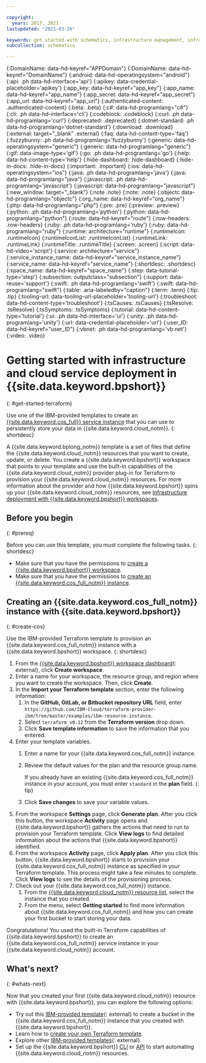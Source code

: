 ```yaml
---

copyright:
  years: 2017, 2021
lastupdated: "2021-03-26"

keywords: get started with schematics, infrastructure management, infrastructure as code, iac, schematics cloud environment, schematics infrastructure, schematics terraform, terraform provider
subcollection: schematics

---
```


{:DomainName: data-hd-keyref="APPDomain"}
{:DomainName: data-hd-keyref="DomainName"}
{:android: data-hd-operatingsystem="android"}
{:api: .ph data-hd-interface='api'}
{:apikey: data-credential-placeholder='apikey'}
{:app_key: data-hd-keyref="app_key"}
{:app_name: data-hd-keyref="app_name"}
{:app_secret: data-hd-keyref="app_secret"}
{:app_url: data-hd-keyref="app_url"}
{:authenticated-content: .authenticated-content}
{:beta: .beta}
{:c#: data-hd-programlang="c#"}
{:cli: .ph data-hd-interface='cli'}
{:codeblock: .codeblock}
{:curl: .ph data-hd-programlang='curl'}
{:deprecated: .deprecated}
{:dotnet-standard: .ph data-hd-programlang='dotnet-standard'}
{:download: .download}
{:external: target="_blank" .external}
{:faq: data-hd-content-type='faq'}
{:fuzzybunny: .ph data-hd-programlang='fuzzybunny'}
{:generic: data-hd-operatingsystem="generic"}
{:generic: data-hd-programlang="generic"}
{:gif: data-image-type='gif'}
{:go: .ph data-hd-programlang='go'}
{:help: data-hd-content-type='help'}
{:hide-dashboard: .hide-dashboard}
{:hide-in-docs: .hide-in-docs}
{:important: .important}
{:ios: data-hd-operatingsystem="ios"}
{:java: .ph data-hd-programlang='java'}
{:java: data-hd-programlang="java"}
{:javascript: .ph data-hd-programlang='javascript'}
{:javascript: data-hd-programlang="javascript"}
{:new_window: target="_blank"}
{:note .note}
{:note: .note}
{:objectc data-hd-programlang="objectc"}
{:org_name: data-hd-keyref="org_name"}
{:php: data-hd-programlang="php"}
{:pre: .pre}
{:preview: .preview}
{:python: .ph data-hd-programlang='python'}
{:python: data-hd-programlang="python"}
{:route: data-hd-keyref="route"}
{:row-headers: .row-headers}
{:ruby: .ph data-hd-programlang='ruby'}
{:ruby: data-hd-programlang="ruby"}
{:runtime: architecture="runtime"}
{:runtimeIcon: .runtimeIcon}
{:runtimeIconList: .runtimeIconList}
{:runtimeLink: .runtimeLink}
{:runtimeTitle: .runtimeTitle}
{:screen: .screen}
{:script: data-hd-video='script'}
{:service: architecture="service"}
{:service_instance_name: data-hd-keyref="service_instance_name"}
{:service_name: data-hd-keyref="service_name"}
{:shortdesc: .shortdesc}
{:space_name: data-hd-keyref="space_name"}
{:step: data-tutorial-type='step'}
{:subsection: outputclass="subsection"}
{:support: data-reuse='support'}
{:swift: .ph data-hd-programlang='swift'}
{:swift: data-hd-programlang="swift"}
{:table: .aria-labeledby="caption"}
{:term: .term}
{:tip: .tip}
{:tooling-url: data-tooling-url-placeholder='tooling-url'}
{:troubleshoot: data-hd-content-type='troubleshoot'}
{:tsCauses: .tsCauses}
{:tsResolve: .tsResolve}
{:tsSymptoms: .tsSymptoms}
{:tutorial: data-hd-content-type='tutorial'}
{:ui: .ph data-hd-interface='ui'}
{:unity: .ph data-hd-programlang='unity'}
{:url: data-credential-placeholder='url'}
{:user_ID: data-hd-keyref="user_ID"}
{:vbnet: .ph data-hd-programlang='vb.net'}
{:video: .video}



# Getting started with infrastructure and cloud service deployment in {{site.data.keyword.bpshort}}
{: #get-started-terraform}

Use one of the IBM-provided templates to create an [{{site.data.keyword.cos_full}} service instance]() that you can use to persistently store your data in {{site.data.keyword.cloud_notm}}. 
{: shortdesc}

A {{site.data.keyword.bplong_notm}} template is a set of files that define the {{site.data.keyword.cloud_notm}} resources that you want to create, update, or delete. You create a {{site.data.keyword.bpshort}} workspace that points to your template and use the built-in capabilities of the {{site.data.keyword.cloud_notm}} provider plug-in for Terraform to provision your {{site.data.keyword.cloud_notm}} resources. For more information about the provider and how {{site.data.keyword.bpshort}} spins up your {{site.data.keyword.cloud_notm}} resources, see [Infrastructure deployment with {{site.data.keyword.bpshort}} workspaces](/docs/schematics?topic=schematics-about-schematics#how-to-workspaces). 

## Before you begin
{: #prereq}

Before you can use this template, you must complete the following tasks. 
{: shortdesc}

- Make sure that you have the permissions to [create a {{site.data.keyword.bpshort}} workspace](/docs/schematics?topic=schematics-access#access-roles). 
- Make sure that you have the permissions to [create an {{site.data.keyword.cos_full_notm}} instance](/docs/cloud-object-storage?topic=cloud-object-storage-iam). 

## Creating an {{site.data.keyword.cos_full_notm}} instance with {{site.data.keyword.bpshort}}
{: #create-cos}

Use the IBM-provided Terraform template to provision an {{site.data.keyword.cos_full_notm}} instance with a {{site.data.keyword.bpshort}} workspace. 
{: shortdesc}

1. From the [{{site.data.keyword.bpshort}} workspace dashboard](https://cloud.ibm.com/schematics/workspaces){: external}, click **Create workspace**. 
2. Enter a name for your workspace, the resource group, and region where you want to create the workspace. Then, click **Create**. 
3. In the **Import your Terraform template** section, enter the following information: 
   1. In the **GitHub, GitLab, or Bitbucket repository URL** field, enter `https://github.com/IBM-Cloud/terraform-provider-ibm/tree/master/examples/ibm-resource-instance`. 
   2. Select `terraform_v0.12` from the **Terraform version** drop down. 
   3. Click **Save template information** to save the information that you entered. 
4. Enter your template variables. 
   1. Enter a name for your {{site.data.keyword.cos_full_notm}} instance. 
   2. Review the default values for the plan and the resource group name. 
      
      If you already have an existing {{site.data.keyword.cos_full_notm}} instance in your account, you must enter `standard` in the **plan** field. 
      {: tip}
      
   3. Click **Save changes** to save your variable values. 
5. From the workspace **Settings** page, click **Generate plan**. After you click this button, the workspace **Activity** page opens and {{site.data.keyword.bpshort}} gathers the actions that need to run to provision your Terraform template. Click **View logs** to find detailed information about the actions that {{site.data.keyword.bpshort}} identified. 
6. From the workspace **Activity** page, click **Apply plan**. After you click this button, {{site.data.keyword.bpshort}} starts to provision your {{site.data.keyword.cos_full_notm}} instance as specified in your Terraform template. This process might take a few minutes to complete. Click **View logs** to see the details of the provisioning process.  
7. Check out your {{site.data.keyword.cos_full_notm}} instance. 
   1. From the [{{site.data.keyword.cloud_notm}} resource list](https://cloud.ibm.com/resources), select the instance that you created. 
   2. From the menu, select **Getting started** to find more information about {{site.data.keyword.cos_full_notm}} and how you can create your first bucket to start storing your data. 
   

Congratulations! You used the built-in Terraform capabilities of {{site.data.keyword.bpshort}} to create an {{site.data.keyword.cos_full_notm}} service instance in your {{site.data.keyword.cloud_notm}} account. 
   
 
## What's next? 
{: #whats-next}

Now that you created your first {{site.data.keyword.cloud_notm}} resource with {{site.data.keyword.bpshort}}, you can explore the following options: 

- Try out this [IBM-provided template](https://github.com/IBM-Cloud/terraform-provider-ibm/tree/master/examples/ibm-cos-bucket){: external} to create a bucket in the {{site.data.keyword.cos_full_notm}} instance that you created with {{site.data.keyword.bpshort}}. 
- Learn how to [create your own Terraform template](/docs/schematics?topic=schematics-create-tf-config). 
- Explore other [IBM-provided templates](https://github.com/IBM-Cloud/terraform-provider-ibm/tree/master/examples){: external}.
- Set up the {{site.data.keyword.bpshort}} [CLI](/docs/schematics?topic=schematics-setup-cli) or [API](/docs/schematics?topic=schematics-setup-api) to start automating {{site.data.keyword.cloud_notm}} resources. 


